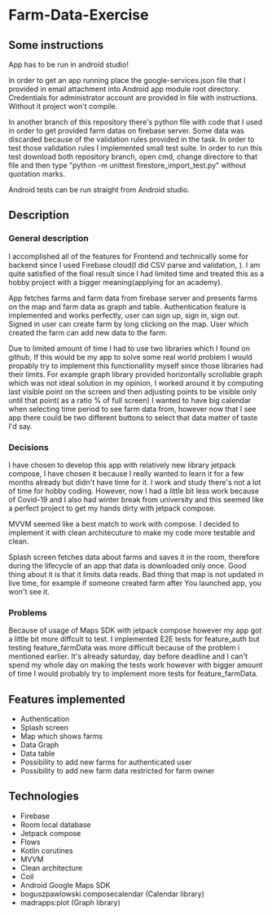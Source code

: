 # Farm-Data-Exercise

## Some instructions

App has to be run in android studio!

In order to get an app running place the google-services.json file that I provided in email attachment into  Android app module root directory.
Credentials for administrator account are provided in file with instructions. Without it project won't compile. 

In another branch of this repository there's python file with code that I used in order to get provided farm datas on firebase server.
Some data was discarded because of the validation rules provided in the task. In order to test those validation rules I implemented small test suite.
In order to run this test download both repository branch, open cmd, change directore to that file and then type "python -m unittest firestore_import_test.py" without quotation marks.

Android tests can be run straight from Android studio.

## Description
 ### General description
I accomplished all of the features for Frontend and technically some for backend since I used Firebase cloud(I did CSV parse and validation, ).
I am quite satisfied of the final result since I had limited time and treated this as a hobby project with a bigger meaning(applying for an academy).

App fetches farms and farm data from firebase server and presents farms on the map and farm data as graph and table. Authentication feature is implemented and works perfectly, user can sign up, sign in, sign out. Signed in user can create farm by long clicking on the map. User which created the farm can add new data to the farm.

Due to limited amount of time I had to use two libraries which I found on github, 
If this would be my app to solve some real world problem I would propably try to implement this functionallity myself 
since those libraries had their limits. For example graph library provided horizontally scrollable graph which was not ideal solution in my opinion,
I worked around it by computing last visible point on the screen and then adjusting points to be visible only until that point( as a ratio % of full screen)
I wanted to have big calendar when selecting time period to see farm data from, however now that I see app there could be two different buttons to select that data
matter of taste I'd say.

 ### Decisions
I have chosen to develop this app with relatively new library jetpack compose,
I have chosen it because I really wanted to learn it for a few months already but didn't have time for it.
I work and study there's not a lot of time for hobby coding. However, now I had a little bit less work because of Covid-19 and I also had winter break from university
and this seemed like a perfect project to get my hands dirty with jetpack compose. 

MVVM seemed like a best match to work with compose. I decided to implement it with clean architecuture to make my code more testable and clean. 

Splash screen fetches data about farms and saves it in the room, therefore during the lifecycle of an app that data is downloaded only once. Good thing about it is 
that it limits data reads. Bad thing that map is not updated in live time, for example if someone created farm after You launched app, you won't see it.

 ### Problems
Because of usage of Maps SDK with jetpack compose however my app got a little bit more diffcult to test. I implemented E2E tests for feature_auth but testing 
feature_farmData was more difficult because of the problem i mentioned earlier. It's already saturday, day before deadline and I can't spend my whole day on making the tests work
however with bigger amount of time I would probably try to implement more tests for feature_farmData. 
 
 

## Features implemented
- Authentication
- Splash screen
- Map which shows farms
- Data Graph
- Data table
- Possibility to add new farms for authenticated user
- Possibility to add new farm data restricted for farm owner

## Technologies
- Firebase
- Room local database
- Jetpack compose
- Flows
- Kotlin corutines
- MVVM
- Clean architecture
- Coil
- Android Google Maps SDK
- boguszpawlowski.composecalendar (Calendar library)
- madrapps:plot (Graph library)
